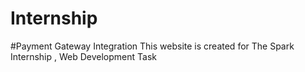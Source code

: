 # Internship

#Payment Gateway Integration
This website is created for The Spark Internship , Web Development Task  
